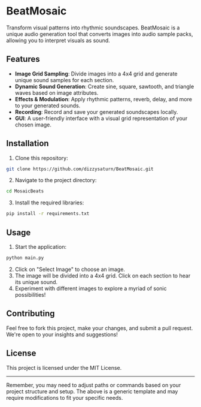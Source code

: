 
# BeatMosaic

Transform visual patterns into rhythmic soundscapes. BeatMosaic is a unique audio generation tool that converts images into audio sample packs, allowing you to interpret visuals as sound.


## Features

- **Image Grid Sampling**: Divide images into a 4x4 grid and generate unique sound samples for each section.
- **Dynamic Sound Generation**: Create sine, square, sawtooth, and triangle waves based on image attributes.
- **Effects & Modulation**: Apply rhythmic patterns, reverb, delay, and more to your generated sounds.
- **Recording**: Record and save your generated soundscapes locally.
- **GUI**: A user-friendly interface with a visual grid representation of your chosen image.

## Installation

1. Clone this repository:
```bash
git clone https://github.com/dizzysaturn/BeatMosaic.git
```

2. Navigate to the project directory:
```bash
cd MosaicBeats
```

3. Install the required libraries:
```bash
pip install -r requirements.txt
```

## Usage

1. Start the application:
```bash
python main.py
```

2. Click on "Select Image" to choose an image.
3. The image will be divided into a 4x4 grid. Click on each section to hear its unique sound.
4. Experiment with different images to explore a myriad of sonic possibilities!

## Contributing

Feel free to fork this project, make your changes, and submit a pull request. We're open to your insights and suggestions!

## License

This project is licensed under the MIT License.

---

Remember, you may need to adjust paths or commands based on your project structure and setup. The above is a generic template and may require modifications to fit your specific needs.
